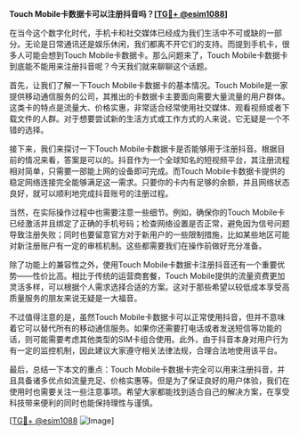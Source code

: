 **Touch Mobile卡数据卡可以注册抖音吗？[[TG💪+ @esim1088](https://t.me/s/esim1088)]**

在当今这个数字化时代，手机卡和社交媒体已经成为我们生活中不可或缺的一部分。无论是日常通讯还是娱乐休闲，我们都离不开它们的支持。而提到手机卡，很多人可能会想到Touch Mobile卡数据卡。那么问题来了，Touch Mobile卡数据卡到底能不能用来注册抖音呢？今天我们就来聊聊这个话题。

首先，让我们了解一下Touch Mobile卡数据卡的基本情况。Touch Mobile是一家提供移动通信服务的公司，其推出的卡数据卡主要面向需要大量流量的用户群体。这类卡的特点是流量大、价格实惠，非常适合经常使用社交媒体、观看视频或者下载文件的人群。对于想要尝试新的生活方式或工作方式的人来说，它无疑是一个不错的选择。

接下来，我们来探讨一下Touch Mobile卡数据卡是否能够用于注册抖音。根据目前的情况来看，答案是可以的。抖音作为一个全球知名的短视频平台，其注册流程相对简单，只需要一部能上网的设备即可完成。而Touch Mobile卡数据卡提供的稳定网络连接完全能够满足这一需求。只要你的卡内有足够的余额，并且网络状态良好，就可以顺利地完成抖音账号的注册过程。

当然，在实际操作过程中也需要注意一些细节。例如，确保你的Touch Mobile卡已经激活并且绑定了正确的手机号码；检查网络设置是否正常，避免因为信号问题导致注册失败；同时也要留意官方对于新用户的一些限制措施，比如某些地区可能对新注册账户有一定的审核机制。这些都需要我们在操作前做好充分准备。

除了功能上的兼容性之外，使用Touch Mobile卡数据卡注册抖音还有一个重要优势——性价比高。相比于传统的运营商套餐，Touch Mobile提供的流量资费更加灵活多样，可以根据个人需求选择合适的方案。这对于那些希望以较低成本享受高质量服务的朋友来说无疑是一大福音。

不过值得注意的是，虽然Touch Mobile卡数据卡可以正常使用抖音，但并不意味着它可以替代所有的移动通信服务。如果你还需要打电话或者发送短信等功能的话，则可能需要考虑其他类型的SIM卡组合使用。此外，由于抖音本身对用户行为有一定的监控机制，因此建议大家遵守相关法律法规，合理合法地使用该平台。

最后，总结一下本文的重点：Touch Mobile卡数据卡完全可以用来注册抖音，并且具备诸多优点如流量充足、价格实惠等。但是为了保证良好的用户体验，我们在使用时也需要关注一些注意事项。希望大家都能找到适合自己的解决方案，在享受科技带来便利的同时也能保持理性与谨慎。

[[TG💪+ @esim1088](https://t.me/s/esim1088) ![Image](https://i.postimg.cc/4NQfJmqS/Snipaste-2025-05-13-00-14-12.png)]